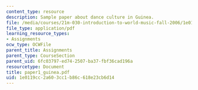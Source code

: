 ```yaml
---
content_type: resource
description: Sample paper about dance culture in Guinea.
file: /media/courses/21m-030-introduction-to-world-music-fall-2006/1e0119cc2a603cc1b86c618e23cb6d14_paper1_guinea.pdf
file_type: application/pdf
learning_resource_types:
- Assignments
ocw_type: OCWFile
parent_title: Assignments
parent_type: CourseSection
parent_uid: 6fc03797-ed74-2507-ba37-fbf36cad196a
resourcetype: Document
title: paper1_guinea.pdf
uid: 1e0119cc-2a60-3cc1-b86c-618e23cb6d14
---
```


